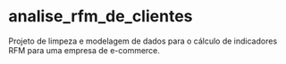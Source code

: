 # analise_rfm_de_clientes
Projeto de limpeza e modelagem de dados para o cálculo de indicadores RFM para uma empresa de e-commerce.
